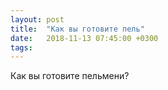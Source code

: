 ```yaml
---
layout: post
title:  "Как вы готовите пель"
date:   2018-11-13 07:45:00 +0300
tags:   
---
```


Как вы готовите пельмени?

<!--excerpt-->
